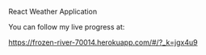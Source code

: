 React Weather Application

You can follow my live progress at: 

https://frozen-river-70014.herokuapp.com/#/?_k=jgx4u9